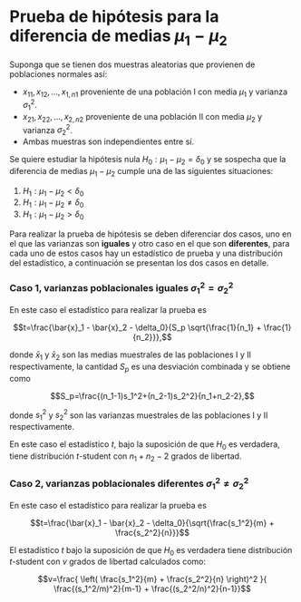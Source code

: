 Prueba de hipótesis para la diferencia de medias $\mu_1 - \mu_2$
=======================

Suponga que se tienen dos muestras aleatorias que provienen de poblaciones normales así:

- $x_{11}, x_{12}, \ldots, x_{1,n1}$ proveniente de una población I con media $\mu_1$ y varianza $\sigma^2_1$. 
- $x_{21}, x_{22}, \ldots, x_{2,n2}$ proveniente de una población II con media $\mu_2$ y varianza $\sigma^2_2$.
- Ambas muestras son independientes entre sí.

Se quiere estudiar la hipótesis nula $H_0: \mu_1 - \mu_2 = \delta_0$ y se sospecha que la diferencia de medias $\mu_1 - \mu_2$ cumple una de las siguientes situaciones:

1. $H_1: \mu_1 - \mu_2 < \delta_0$
2. $H_1: \mu_1 - \mu_2 \neq \delta_0$
3. $H_1: \mu_1 - \mu_2 > \delta_0$

Para realizar la prueba de hipótesis se deben diferenciar dos casos, uno en el que las varianzas son **iguales** y otro caso en el que son **diferentes**, para cada uno de estos casos hay un estadístico de prueba y una distribución del estadístico, a continuación se presentan los dos casos en detalle.

### Caso 1, varianzas poblacionales iguales $\sigma_1^2 = \sigma_2^2$
En este caso el estadístico para realizar la prueba es

$$t=\frac{\bar{x}_1 - \bar{x}_2 - \delta_0}{S_p \sqrt{\frac{1}{n_1} + \frac{1}{n_2}}},$$

donde $\bar{x}_1$ y $\bar{x}_2$ son las medias muestrales de las poblaciones I y II respectivamente, la cantidad $S_p$ es una desviación combinada y se obtiene como

$$S_p=\frac{(n_1-1)s_1^2+(n_2-1)s_2^2}{n_1+n_2-2},$$

donde $s_1^2$ y $s_2^2$ son las varianzas muestrales de las poblaciones I y II respectivamente.

En este caso el estadístico $t$, bajo la suposición de que $H_0$ es verdadera, tiene distribución $t$-student con $n_1+n_2-2$ grados de libertad.


### Caso 2, varianzas poblacionales diferentes $\sigma_1^2 \neq \sigma_2^2$
En este caso el estadístico para realizar la prueba es 

$$t=\frac{\bar{x}_1 - \bar{x}_2 - \delta_0}{\sqrt{\frac{s_1^2}{m} + \frac{s_2^2}{n}}}$$

El estadístico $t$ bajo la suposición de que $H_0$ es verdadera tiene distribución $t$-student con $v$ grados de libertad calculados como:

$$v=\frac{ \left( \frac{s_1^2}{m} + \frac{s_2^2}{n} \right)^2 }{ \frac{(s_1^2/m)^2}{m-1} + \frac{(s_2^2/n)^2}{n-1}}$$
